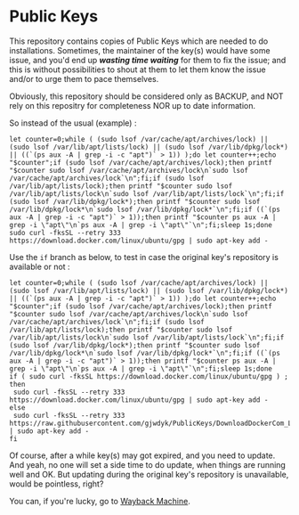 # Public Keys

This repository contains copies of Public Keys which are needed to do installations.
Sometimes, the maintainer of the key(s) would have some issue, and you'd end up ***wasting time waiting*** for them to fix the issue; and this is without possibilities to shout at them to let them know the issue and/or to urge them to pace themselves.

Obviously, this repository should be considered only as BACKUP, and NOT rely on this repositry for completeness NOR up to date information.

So instead of the usual (example) :

```
let counter=0;while ( (sudo lsof /var/cache/apt/archives/lock) || (sudo lsof /var/lib/apt/lists/lock) || (sudo lsof /var/lib/dpkg/lock*) || ((`(ps aux -A | grep -i -c "apt")` > 1)) );do let counter++;echo "$counter";if (sudo lsof /var/cache/apt/archives/lock);then printf "$counter sudo lsof /var/cache/apt/archives/lock\n`sudo lsof /var/cache/apt/archives/lock`\n";fi;if (sudo lsof /var/lib/apt/lists/lock);then printf "$counter sudo lsof /var/lib/apt/lists/lock\n`sudo lsof /var/lib/apt/lists/lock`\n";fi;if (sudo lsof /var/lib/dpkg/lock*);then printf "$counter sudo lsof /var/lib/dpkg/lock*\n`sudo lsof /var/lib/dpkg/lock*`\n";fi;if ((`(ps aux -A | grep -i -c "apt")` > 1));then printf "$counter ps aux -A | grep -i \"apt\"\n`ps aux -A | grep -i \"apt\"`\n";fi;sleep 1s;done
sudo curl -fksSL --retry 333 https://download.docker.com/linux/ubuntu/gpg | sudo apt-key add -
```

Use the `if` branch as below, to test in case the original key's repository is available or not :

```
let counter=0;while ( (sudo lsof /var/cache/apt/archives/lock) || (sudo lsof /var/lib/apt/lists/lock) || (sudo lsof /var/lib/dpkg/lock*) || ((`(ps aux -A | grep -i -c "apt")` > 1)) );do let counter++;echo "$counter";if (sudo lsof /var/cache/apt/archives/lock);then printf "$counter sudo lsof /var/cache/apt/archives/lock\n`sudo lsof /var/cache/apt/archives/lock`\n";fi;if (sudo lsof /var/lib/apt/lists/lock);then printf "$counter sudo lsof /var/lib/apt/lists/lock\n`sudo lsof /var/lib/apt/lists/lock`\n";fi;if (sudo lsof /var/lib/dpkg/lock*);then printf "$counter sudo lsof /var/lib/dpkg/lock*\n`sudo lsof /var/lib/dpkg/lock*`\n";fi;if ((`(ps aux -A | grep -i -c "apt")` > 1));then printf "$counter ps aux -A | grep -i \"apt\"\n`ps aux -A | grep -i \"apt\"`\n";fi;sleep 1s;done
if ( sudo curl -fksSL https://download.docker.com/linux/ubuntu/gpg ) ; then
 sudo curl -fksSL --retry 333 https://download.docker.com/linux/ubuntu/gpg | sudo apt-key add -
else
 sudo curl -fksSL --retry 333 https://raw.githubusercontent.com/gjwdyk/PublicKeys/DownloadDockerCom_LinuxUbuntu_gpg | sudo apt-key add -
fi
```

Of course, after a while key(s) may got expired, and you need to update.
And yeah, no one will set a side time to do update, when things are running well and OK.
But updating during the original key's repository is unavailable, would be pointless, right?

You can, if you're lucky, go to [Wayback Machine](https://web.archive.org/).







